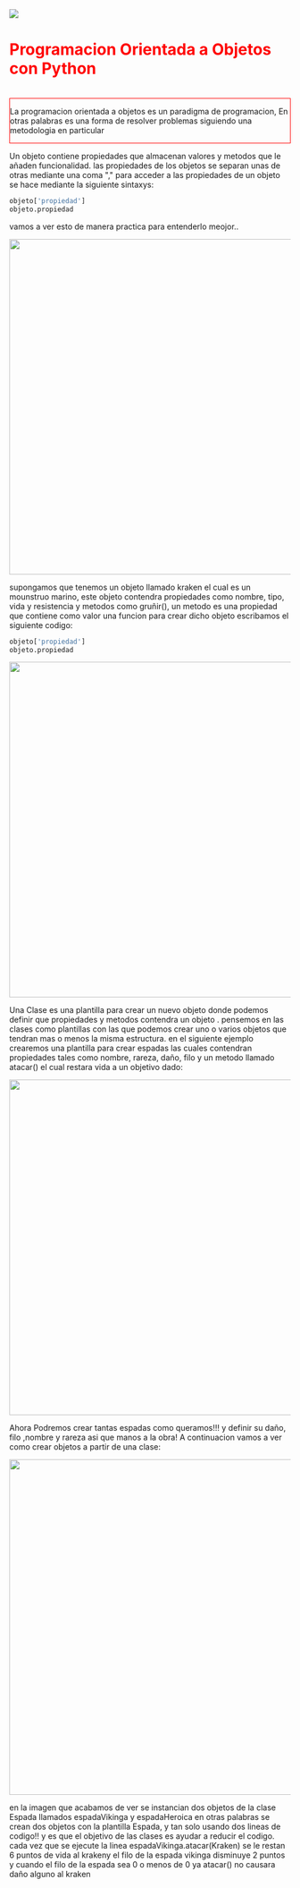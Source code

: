 <img src='https://i.imgur.com/gScS6Vz.png'>
<h1 style='color: red'>Programacion Orientada a Objetos con Python</h1><br>
<div style="border: 1px solid red"><p>La programacion orientada a objetos es un paradigma de programacion, En otras palabras
es una forma de resolver problemas siguiendo una metodologia en particular</p></div>
<p>Un objeto contiene propiedades que almacenan valores y metodos que le añaden funcionalidad.
las propiedades de los objetos se separan unas de otras mediante una coma ","
para acceder a las propiedades de un objeto se hace mediante la siguiente sintaxys:
</p>

```python
objeto['propiedad']
objeto.propiedad
```
<p>vamos a ver esto de manera practica para entenderlo meojor.. </p>
<p align="center"><img width='600px' src='https://i.imgur.com/yb7s66g.png'></p>
<p>supongamos que tenemos un objeto
llamado kraken el cual es un mounstruo marino, este objeto contendra propiedades como nombre, tipo,
vida y resistencia y metodos como gruñir(), un metodo es una propiedad que contiene como valor una funcion
para crear dicho objeto escribamos el siguiente codigo:</p>

```python
objeto['propiedad']
objeto.propiedad
```

<p align="center"><img width='600px' src='https://i.imgur.com/eTdtwTP.png'></p>
<p>Una Clase es una plantilla para crear un nuevo objeto donde podemos definir que
propiedades y metodos contendra un objeto .
pensemos en las clases  como plantillas con las que podemos crear uno o varios objetos
que tendran mas o menos la misma estructura. en el siguiente ejemplo crearemos una plantilla para crear
espadas las cuales contendran propiedades tales como nombre, rareza, daño, filo y un metodo
llamado atacar() el cual restara vida a un objetivo dado:</p>

<p align="center"><img width='600px' src='https://i.imgur.com/oydQAAn.png'></p>
<p>Ahora Podremos crear tantas espadas como queramos!!! y definir su daño, filo ,nombre 
y rareza asi que manos a la obra!
A continuacion vamos a ver como crear objetos a partir de una clase:</p>
<p align="center"><img width='600px' src='https://i.imgur.com/8UkUbRu.png'></p>
<p>en la imagen que acabamos de ver se instancian dos objetos de la
clase Espada llamados espadaVikinga y espadaHeroica en otras palabras
se crean dos objetos con la plantilla Espada, y tan solo usando dos lineas de codigo!!
y es que el objetivo de las clases es ayudar a reducir el codigo.
cada vez que se ejecute la linea espadaVikinga.atacar(Kraken) se le restan 6 puntos 
de vida al krakeny el filo de la espada vikinga disminuye 2 puntos y cuando
el filo de la espada sea 0 o menos de 0 ya atacar() no causara daño alguno al kraken</p>



